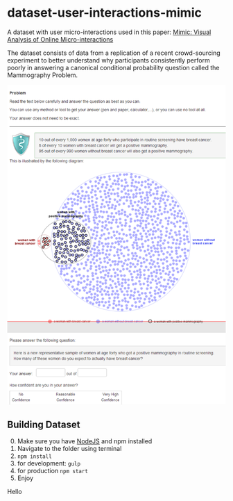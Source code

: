 dataset-user-interactions-mimic
===============================

A dataset with user micro-interactions used in this paper:
[Mimic: Visual Analysis of Online Micro-interactions](http://www.autodeskresearch.com/publications/mimic)

The dataset consists of data from a replication of a recent crowd-sourcing experiment to better understand why participants consistently perform poorly in answering a canonical conditional probability question called the Mammography Problem.

![Screenshot](./public/img/screenshot2.png)

## Building Dataset
0. Make sure you have [NodeJS](http://nodejs.org) and npm installed
1. Navigate to the folder using terminal
1. `npm install`
2. for development: `gulp`
3. for production `npm start`
4. Enjoy

Hello
